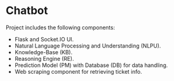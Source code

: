 # Chatbot
Project includes the following components: 
 - Flask and Socket.IO UI.
 - Natural Language Processing and Understanding (NLPU).
 - Knowledge-Base (KB).
 - Reasoning Engine (RE).
 - Prediction Model (PM) with Database (DB) for data handling.
 - Web scraping component for retrieving ticket info.
